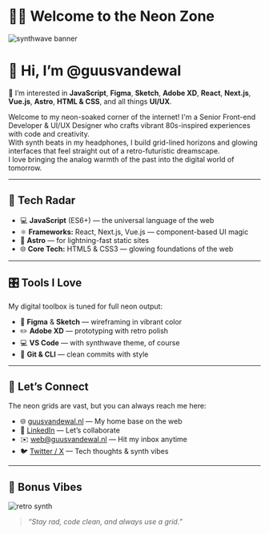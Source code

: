 # 🌆👾 Welcome to the Neon Zone

![synthwave banner](https://media0.giphy.com/media/v1.Y2lkPTc5MGI3NjExbW02YTBqcXg1cnp1cHRqcmNhZjdjdXlleW0yaDF5anF6dGlvNnZndiZlcD12MV9pbnRlcm5hbF9naWZfYnlfaWQmY3Q9Zw/jx4jKhrKvifvCZtyN5/giphy.gif)

# 👋 Hi, I’m @guusvandewal

👀 I’m interested in **JavaScript**, **Figma**, **Sketch**, **Adobe XD**, **React**, **Next.js**, **Vue.js**, **Astro**, **HTML & CSS**, and all things **UI/UX**.

Welcome to my neon-soaked corner of the internet! I'm a Senior Front-end Developer & UI/UX Designer who crafts vibrant 80s-inspired experiences with code and creativity.  
With synth beats in my headphones, I build grid-lined horizons and glowing interfaces that feel straight out of a retro-futuristic dreamscape.  
I love bringing the analog warmth of the past into the digital world of tomorrow.

---

## 🔮 Tech Radar

- 💻 **JavaScript** (ES6+) — the universal language of the web  
- ⚛️ **Frameworks:** React, Next.js, Vue.js — component-based UI magic  
- 🚀 **Astro** — for lightning-fast static sites  
- 🌐 **Core Tech:** HTML5 & CSS3 — glowing foundations of the web  

---

## 🎛️ Tools I Love

My digital toolbox is tuned for full neon output:

- 🎨 **Figma** & **Sketch** — wireframing in vibrant color  
- ✏️ **Adobe XD** — prototyping with retro polish  
- 💻 **VS Code** — with synthwave theme, of course  
- 🔧 **Git & CLI** — clean commits with style  

---

## 🌌 Let’s Connect

The neon grids are vast, but you can always reach me here:

- 🌐 [guusvandewal.nl](https://www.guusvandewal.nl) — My home base on the web  
- 🤝 [LinkedIn](https://www.linkedin.com/in/guusvandewal) — Let’s collaborate  
- ✉️ [web@guusvandewal.nl](mailto:web@guusvandewal.nl) — Hit my inbox anytime  
- 🐦 [Twitter / X](https://x.com/guusvandewal) — Tech thoughts & synth vibes  

---

## 🧠 Bonus Vibes

![retro synth](https://media.giphy.com/media/26xBwdIuRJiAIqHwA/giphy.gif)

> *“Stay rad, code clean, and always use a grid.”*
